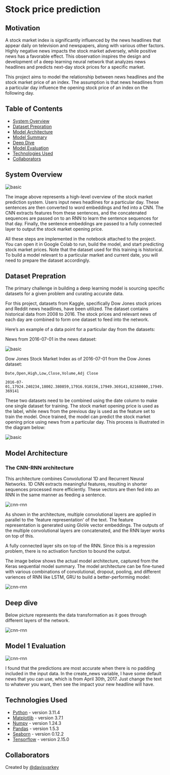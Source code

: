 # Stock price prediction

## Motivation

A stock market index is significantly influenced by the news headlines that appear daily on television and newspapers, along with various other factors. Highly negative news impacts the stock market adversely, while positive news has a favorable effect. This observation inspires the design and development of a deep learning neural network that analyzes news headlines and predicts next-day stock prices for a specific market.

This project aims to model the relationship between news headlines and the stock market price of an index. The assumption is that news headlines from a particular day influence the opening stock price of an index on the following day.

## Table of Contents

- [System Overview](#system_overview)
- [Dataset Prepration](#general-information)
- [Model Architecture](#model-architecture)
- [Model Summary](#model-summary)
- [Deep Dive](#deep_dive)
- [Model Evaluation](#model-evaluation)
- [Technologies Used](#technologies-used)
- [Collaborators](#collaborators)

<!-- You can include any other section that is pertinent to your problem -->

## System Overview

![basic](resources/basic_intent.png)

The image above represents a high-level overview of the stock market prediction system. Users input news headlines for a particular day. These sentences are then converted to word embeddings and fed into a CNN. The CNN extracts features from these sentences, and the concatenated sequences are passed on to an RNN to learn the sentence sequences for that day. Finally, the sentence embeddings are passed to a fully connected layer to output the stock market opening price.

All these steps are implemented in the notebook attached to the project. You can open it in Google Colab to run, build the model, and start predicting stock market prices. Note that the dataset used for this training is historical. To build a model relevant to a particular market and current date, you will need to prepare the dataset accordingly.

## Dataset Prepration

The primary challenge in building a deep learning model is sourcing specific datasets for a given problem and curating accurate data.

For this project, datasets from Kaggle, specifically Dow Jones stock prices and Reddit news headlines, have been utilized. The dataset contains historical data from 2008 to 2016. The stock prices and relevant news of each day are combined to form one dataset to feed into the network.

Here’s an example of a data point for a particular day from the datasets:

News from 2016-07-01 in the news dataset:

![basic](resources/News_2016_07_01.png)


Dow Jones Stock Market Index as of 2016-07-01 from the Dow Jones dataset:


`Date,Open,High,Low,Close,Volume,Adj Close`

 `2016-07-01,17924.240234,18002.380859,17916.910156,17949.369141,82160000,17949.369141`

These two datasets need to be combined using the date column to make one single dataset for training. The stock market opening price is used as the label, while news from the previous day is used as the feature set to train the model. Once trained, the model can predict the stock market opening price using news from a particular day. This process is illustrated in the diagram below:

![basic](resources/textmining.png)

## Model Architecture

### The CNN-RNN architecture

This architecture combines Convolutional 1D and Recurrent Neural Networks. 1D CNN extracts meaningful features, resulting in shorter sequences processed more efficiently. These vectors are then fed into an RNN in the same manner as feeding a sentence.

![cnn-rnn](resources/CNN_RNN_Architecure.jpg)

As shown in the architecture, multiple convolutional layers are applied in parallel to the 'feature representation' of the text. The feature representation is generated using GloVe vector embeddings. The outputs of the multiple convolutional layers are concatenated, and the RNN layer works on top of this.

A fully connected layer sits on top of the RNN. Since this is a regression problem, there is no activation function to bound the output.

The image below shows the actual model architecture, captured from the Keras sequential model summary. The model architecture can be fine-tuned with various combinations of convolutional, dropout, pooling, and different variences of RNN like LSTM, GRU to build a better-performing model:

![cnn-rnn](resources/model_summary.png)



## Deep dive

Below picture represents the data transformation as it goes through different layers of the network.

![cnn-rnn](resources/cnn-1d-rnn.jpg)


## Model 1 Evaluation

![cnn-rnn](resources/model_evaluation.jpg)

I found that the predictions are most accurate when there is no padding included in the input data. In the create_news variable, I have some default news that you can use, which is from April 30th, 2017. Just change the text to whatever you want, then see the impact your new headline will have.

## Technologies Used

- [Python](https://www.python.org/) - version 3.11.4
- [Matplotlib](https://matplotlib.org/) - version 3.7.1
- [Numpy](https://numpy.org/) - version 1.24.3
- [Pandas](https://pandas.pydata.org/) - version 1.5.3
- [Seaborn](https://seaborn.pydata.org/) - version 0.12.2
- [Tensorflow](https://www.tensorflow.org/) - version 2.15.0

## Collaborators

Created by [@davisvarkey](https://github.com/davisvarkey)
